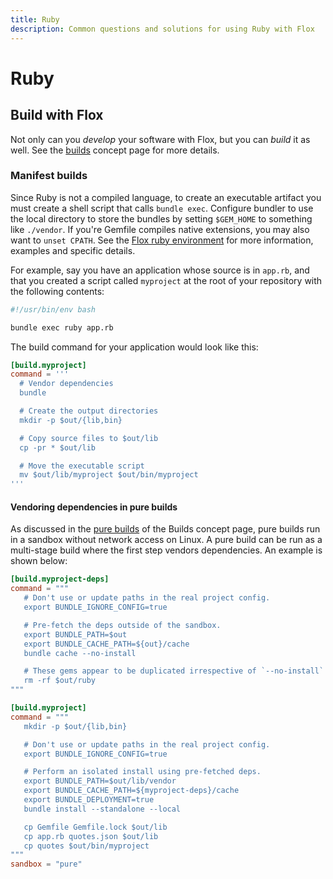 ```yaml
---
title: Ruby
description: Common questions and solutions for using Ruby with Flox
---
```


# Ruby

## Build with Flox

Not only can you _develop_ your software with Flox, but you can _build_ it as well.
See the [builds][build-concept] concept page for more details.

### Manifest builds

Since Ruby is not a compiled language, to create an executable artifact you must create a shell script that calls `bundle exec`. Configure bundler to use the local directory to store the bundles by setting `$GEM_HOME` to something like `./vendor`. If you're Gemfile compiles native extensions, you may also want to `unset CPATH`. See the [Flox ruby environment](https://hub.flox.dev/flox/ruby) for more information, examples and specific details.

For example, say you have an application whose source is in `app.rb`, and that you created a script called `myproject` at the root of your repository with the following contents:

```bash
#!/usr/bin/env bash

bundle exec ruby app.rb
```

The build command for your application would look like this:

```toml
[build.myproject]
command = '''
  # Vendor dependencies
  bundle

  # Create the output directories
  mkdir -p $out/{lib,bin}

  # Copy source files to $out/lib
  cp -pr * $out/lib

  # Move the executable script
  mv $out/lib/myproject $out/bin/myproject
'''
```

#### Vendoring dependencies in pure builds

As discussed in the [pure builds][pure-builds-section] of the Builds concept page, pure builds run in a sandbox without network access on Linux.
A pure build can be run as a multi-stage build where the first step vendors dependencies.
An example is shown below:

```toml
[build.myproject-deps]
command = """
   # Don't use or update paths in the real project config.
   export BUNDLE_IGNORE_CONFIG=true

   # Pre-fetch the deps outside of the sandbox.
   export BUNDLE_PATH=$out
   export BUNDLE_CACHE_PATH=${out}/cache
   bundle cache --no-install

   # These gems appear to be duplicated irrespective of `--no-install`
   rm -rf $out/ruby
"""

[build.myproject]
command = """
   mkdir -p $out/{lib,bin}

   # Don't use or update paths in the real project config.
   export BUNDLE_IGNORE_CONFIG=true

   # Perform an isolated install using pre-fetched deps.
   export BUNDLE_PATH=$out/lib/vendor
   export BUNDLE_CACHE_PATH=${myproject-deps}/cache
   export BUNDLE_DEPLOYMENT=true
   bundle install --standalone --local

   cp Gemfile Gemfile.lock $out/lib
   cp app.rb quotes.json $out/lib
   cp quotes $out/bin/myproject
"""
sandbox = "pure"
```

[build-concept]: ../../explanations/builds.md
[pure-builds-section]: ../../explanations/manifest-builds.md#pure-builds

